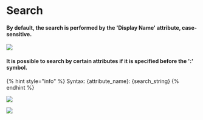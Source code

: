 # Search

#### By default, the search is performed by the 'Display Name' attribute, case-sensitive.

![](../../.gitbook/assets/Search\_Default.png)

#### It is possible to search by certain attributes if it is specified before the ':' symbol.

{% hint style="info" %}
Syntax: {attribute\_name}: {search\_string}
{% endhint %}

![](../../.gitbook/assets/Search\_Attribute1.png)

![](../../.gitbook/assets/Search\_Attribute2.png)
